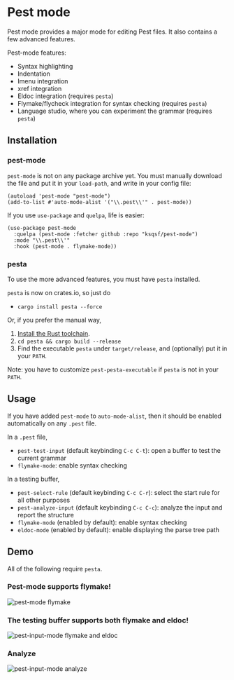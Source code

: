 # Pest mode

Pest mode provides a major mode for editing Pest files.  It also contains a few advanced features.

Pest-mode features:
* Syntax highlighting
* Indentation
* Imenu integration
* xref integration
* Eldoc integration (requires `pesta`)
* Flymake/flycheck integration for syntax checking (requires `pesta`)
* Language studio, where you can experiment the grammar (requires `pesta`)

## Installation

### pest-mode

`pest-mode` is not on any package archive yet.  You must manually download the file and put it in your `load-path`, and write in your config file:

```emacs-lisp
(autoload 'pest-mode "pest-mode")
(add-to-list #'auto-mode-alist '("\\.pest\\'" . pest-mode))
```

If you use `use-package` and `quelpa`, life is easier:

```emacs-lisp
(use-package pest-mode
  :quelpa (pest-mode :fetcher github :repo "ksqsf/pest-mode")
  :mode "\\.pest\\'"
  :hook (pest-mode . flymake-mode))
```

### pesta

To use the more advanced features, you must have `pesta` installed.

`pesta` is now on crates.io, so just do

+ `cargo install pesta --force`

Or, if you prefer the manual way,

1. [Install the Rust toolchain](https://rustup.rs).
2. `cd pesta && cargo build --release`
3. Find the executable `pesta` under `target/release`, and
   (optionally) put it in your `PATH`.

Note: you have to customize `pest-pesta-executable` if `pesta` is not
in your `PATH`.

## Usage

If you have added `pest-mode` to `auto-mode-alist`, then it should be enabled automatically on any `.pest` file.

In a `.pest` file,

+ `pest-test-input` (default keybinding `C-c C-t`): open a buffer to test the current grammar
+ `flymake-mode`: enable syntax checking

In a testing buffer,

+ `pest-select-rule` (default keybinding `C-c C-r`): select the start rule for all other purposes
+ `pest-analyze-input` (default keybinding `C-c C-c`): analyze the input and report the structure
+ `flymake-mode` (enabled by default): enable syntax checking
+ `eldoc-mode` (enabled by default): enable displaying the parse tree path

## Demo

All of the following require `pesta`.

### Pest-mode supports flymake!

![pest-mode flymake](./screenshots/pest-flymake.gif)

### The testing buffer supports both flymake and eldoc!

![pest-input-mode flymake and eldoc](./screenshots/input-flymake-eldoc.gif)

### Analyze

![pest-input-mode analyze](./screenshots/input-analyze.gif)
